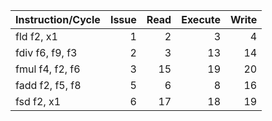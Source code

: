 | Instruction/Cycle   |   Issue |   Read |   Execute |   Write |
|:--------------------|--------:|-------:|----------:|--------:|
| fld f2, x1          |       1 |      2 |         3 |       4 |
| fdiv f6, f9, f3     |       2 |      3 |        13 |      14 |
| fmul f4, f2, f6     |       3 |     15 |        19 |      20 |
| fadd f2, f5, f8     |       5 |      6 |         8 |      16 |
| fsd f2, x1          |       6 |     17 |        18 |      19 |
